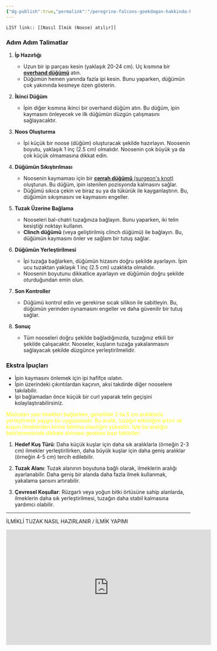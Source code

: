 ```yaml
---
{"dg-publish":true,"permalink":"/peregrine-falcons-goekdogan-hakkinda-hersey/peregrine-falcons-avlama-hakkinda-hersey/07-nasil-ilmik-noose-atilir/"}
---
```


`LIST link:: [[Nasıl İlmik (Noose) atılır]] `

### **Adım Adım Talimatlar**

1. **İp Hazırlığı**
   - Uzun bir ip parçası kesin (yaklaşık 20-24 cm). Uç kısmına bir [**overhand düğümü**](https://www.youtube.com/results?search_query=overhand+d%C3%BC%C4%9F%C3%BCm%C3%BC) atın.
   - Düğümün hemen yanında fazla ipi kesin. Bunu yaparken, düğümün çok yakınında kesmeye özen gösterin.

2. **İkinci Düğüm**
   - İpin diğer kısmına ikinci bir overhand düğüm atın. Bu düğüm, ipin kaymasını önleyecek ve ilk düğümün düzgün çalışmasını sağlayacaktır.

3. **Noos Oluşturma**
   - İpi küçük bir noose (düğüm) oluşturacak şekilde hazırlayın. Noosenin boyutu, yaklaşık 1 inç (2.5 cm) olmalıdır. Noosenin çok büyük ya da çok küçük olmamasına dikkat edin.

4. **Düğümün Sıkıştırılması**
   - Noosenin kaymaması için bir [**cerrah düğümü** (surgeon's knot) ](https://www.youtube.com/results?search_query=**cerrah+d%C3%BC%C4%9F%C3%BCm%C3%BC**+(surgeon%27s+knot))oluşturun. Bu düğüm, ipin istenilen pozisyonda kalmasını sağlar.
   - Düğümü sıkıca çekin ve biraz su ya da tükürük ile kayganlaştırın. Bu, düğümün sıkışmasını ve kaymasını engeller.

5. **Tuzak Üzerine Bağlama**
   - Nooseleri bal-chatri tuzağınıza bağlayın. Bunu yaparken, iki telin kesiştiği noktayı kullanın.
   - **Clinch düğümü** (veya geliştirilmiş clinch düğümü) ile bağlayın. Bu, düğümün kaymasını önler ve sağlam bir tutuş sağlar.

6. **Düğümün Yerleştirilmesi**
   - İpi tuzağa bağlarken, düğümün hizasını doğru şekilde ayarlayın. İpin ucu tuzaktan yaklaşık 1 inç (2.5 cm) uzaklıkta olmalıdır.
   - Noosenin boyutunu dikkatlice ayarlayın ve düğümün doğru şekilde oturduğundan emin olun.

7. **Son Kontroller**
   - Düğümü kontrol edin ve gerekirse sıcak silikon ile sabitleyin. Bu, düğümün yerinden oynamasını engeller ve daha güvenilir bir tutuş sağlar.

8. **Sonuç**
   - Tüm nooseleri doğru şekilde bağladığınızda, tuzağınız etkili bir şekilde çalışacaktır. Nooseler, kuşların tuzağa yakalanmasını sağlayacak şekilde düzgünce yerleştirilmelidir.

### **Ekstra İpuçları**
- İpin kaymasını önlemek için ipi hafifçe ıslatın.
- İpin üzerindeki çıkıntılardan kaçının, aksi takdirde diğer nooselere takılabilir.
- İpi bağlamadan önce küçük bir curl yaparak telin geçişini kolaylaştırabilirsiniz.

<font color="#ffff00">Misinaları yani ilmekleri bağlarken, genellikle 2 ila 5 cm aralıklarla yerleştirmek yaygın bir uygulamadır. Bu aralık, tuzağın etkinliğini artırır ve kuşun ilmeklerden birine takılma olasılığını yükseltir. İşte bu aralığın belirlenmesinde dikkate alınması gereken bazı faktörler:</font>

1. **Hedef Kuş Türü**: Daha küçük kuşlar için daha sık aralıklarla (örneğin 2-3 cm) ilmekler yerleştirilirken, daha büyük kuşlar için daha geniş aralıklar (örneğin 4-5 cm) tercih edilebilir.

2. **Tuzak Alanı**: Tuzak alanının boyutuna bağlı olarak, ilmeklerin aralığı ayarlanabilir. Daha geniş bir alanda daha fazla ilmek kullanmak, yakalama şansını artırabilir.

3. **Çevresel Koşullar**: Rüzgarlı veya yoğun bitki örtüsüne sahip alanlarda, ilmeklerin daha sık yerleştirilmesi, tuzağın daha stabil kalmasına yardımcı olabilir.

---

İLMİKLİ TUZAK NASIL HAZIRLANIR / İLMİK YAPIMI

<iframe width="560" height="315" src="https://www.youtube.com/embed/Bz9gBReh_fs?si=I_1SsY2XHnthzzjj" title="YouTube video player" frameborder="0" allow="accelerometer; autoplay; clipboard-write; encrypted-media; gyroscope; picture-in-picture; web-share" referrerpolicy="strict-origin-when-cross-origin" allowfullscreen></iframe>

